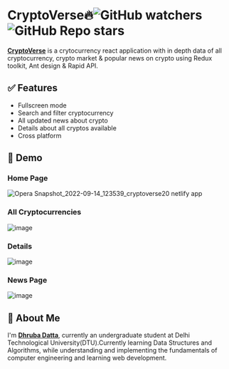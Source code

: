 
# CryptoVerse🔥![GitHub watchers](https://img.shields.io/github/watchers/dhruba-datta/CryptoVerse?style=social) ![GitHub Repo stars](https://img.shields.io/github/stars/dhruba-datta/CryptoVerse?style=social)

**[CryptoVerse](https://cryptoverse20.netlify.app)** is a crytocurrency react application with in depth data of all cryptocurrency, crypto market & popular news on crypto using Redux toolkit, Ant design & Rapid API.


## ✅ Features

- Fullscreen mode
- Search and filter cryptocurrency
- All updated news about crypto
- Details about all cryptos available
- Cross platform
## 🐣 Demo
### Home Page
![Opera Snapshot_2022-09-14_123539_cryptoverse20 netlify app](https://user-images.githubusercontent.com/74358627/190084698-b4fc6b8e-d8f1-4c60-9c0c-67d79271da07.png)

### All Cryptocurrencies
![image](https://user-images.githubusercontent.com/74358627/190084776-7d95bae5-b91e-448c-bd8c-4b392dc2e696.png)

### Details
![image](https://user-images.githubusercontent.com/74358627/190084885-bc3ab93e-ba63-4ba4-92ed-02b3d3b4eba4.png)
### News Page
![image](https://user-images.githubusercontent.com/74358627/190084963-c6add249-4e38-42f5-8277-56a8a012f55f.png)
## 🚀 About Me
I'm **[Dhruba Datta](https://dhruba-datta.netlify.app)**, currently an undergraduate student at Delhi Technological University(DTU).Currently learning Data Structures and Algorithms, while understanding and implementing the fundamentals of computer engineering and learning web development.
